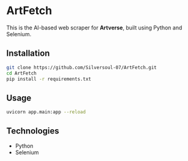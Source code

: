 # ArtFetch

This is the AI-based web scraper for **Artverse**, built using Python and Selenium.

## Installation

```bash
git clone https://github.com/Silversoul-07/ArtFetch.git
cd ArtFetch
pip install -r requirements.txt
```

## Usage

```bash
uvicorn app.main:app --reload
```

## Technologies

- Python
- Selenium
